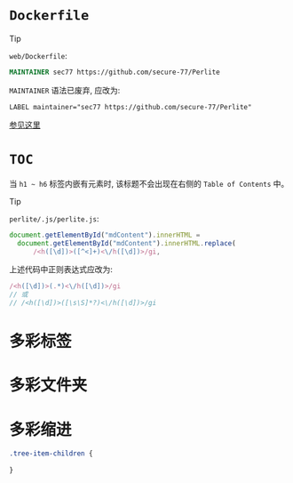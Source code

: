 # `Dockerfile`

> [!tip]
> `web/Dockerfile`:
> ```dockerfile
> MAINTAINER sec77 https://github.com/secure-77/Perlite
> ```
> 
> `MAINTAINER` 语法已废弃, 应改为:
> 
> ```dcockerfile
> LABEL maintainer="sec77 https://github.com/secure-77/Perlite"
> ```
> [参见这里](https://github.com/apache/couchdb-docker/issues/126)

# `TOC`

当 `h1 ~ h6` 标签内嵌有元素时, 该标题不会出现在右侧的 `Table of Contents` 中。

> [!tip]
> `perlite/.js/perlite.js`:
> ```js
> document.getElementById("mdContent").innerHTML =
> 	document.getElementById("mdContent").innerHTML.replace(
> 		/<h([\d])>([^<]+)<\/h([\d])>/gi,
> ```
> 
> 上述代码中正则表达式应改为:
> 
> ```js
> /<h([\d])>(.*)<\/h([\d])>/gi
> // 或
> // /<h([\d])>([\s\S]*?)<\/h([\d])>/gi
> ```

# 多彩标签

# 多彩文件夹

# 多彩缩进

```css
.tree-item-children {
	
}
```